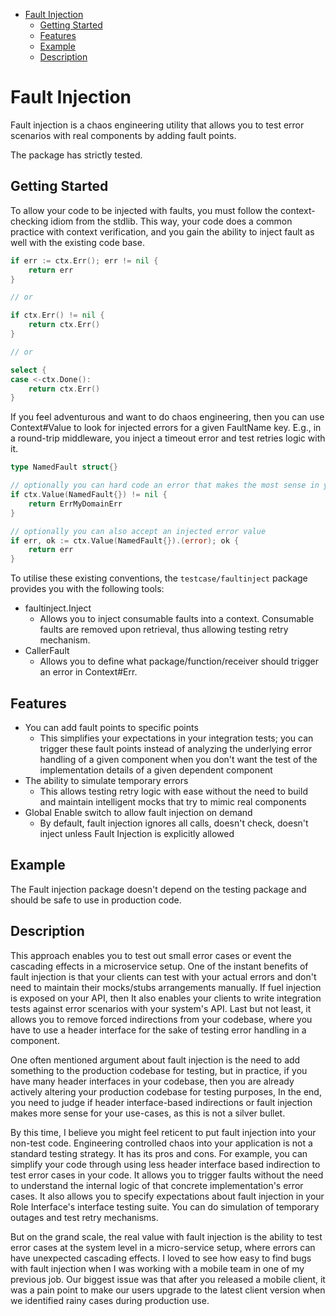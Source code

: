 <!-- START doctoc generated TOC please keep comment here to allow auto update -->
<!-- DON'T EDIT THIS SECTION, INSTEAD RE-RUN doctoc TO UPDATE -->

- [Fault Injection](#fault-injection)
  - [Getting Started](#getting-started)
  - [Features](#features)
  - [Example](#example)
  - [Description](#description)

<!-- END doctoc generated TOC please keep comment here to allow auto update -->

# Fault Injection

Fault injection is a chaos engineering utility
that allows you to test error scenarios
with real components by adding fault points.

The package has strictly tested.

## Getting Started

To allow your code to be injected with faults, you must follow the context-checking idiom from the stdlib.
This way, your code does a common practice with context verification,
and you gain the ability to inject fault as well with the existing code base.

```go
if err := ctx.Err(); err != nil {
    return err
}

// or

if ctx.Err() != nil {
    return ctx.Err()
}

// or

select {
case <-ctx.Done():
    return ctx.Err()
}
```

If you feel adventurous and want to do chaos engineering,
then you can use Context#Value to look for injected errors for a given FaultName key.
E.g., in a round-trip middleware, you inject a timeout error and test retries logic with it.

```go
type NamedFault struct{}

// optionally you can hard code an error that makes the most sense in your code as a return value
if ctx.Value(NamedFault{}) != nil {
	return ErrMyDomainErr
}

// optionally you can also accept an injected error value
if err, ok := ctx.Value(NamedFault{}).(error); ok {
	return err
}
```

To utilise these existing conventions, the `testcase/faultinject` package provides you with the following tools:
- faultinject.Inject
  * Allows you to inject consumable faults into a context. Consumable faults are removed upon retrieval, thus allowing testing retry mechanism.
- CallerFault
  * Allows you to define what package/function/receiver should trigger an error in Context#Err.

## Features

- You can add fault points to specific points
    - This simplifies your expectations in your integration tests; you can trigger these fault points instead of
      analyzing the underlying error handling of a given component
      when you don't want the test of the implementation details of a given dependent component
- The ability to simulate temporary errors
    - This allows testing retry logic with ease without the need to build and maintain intelligent mocks that try to
      mimic real components
- Global Enable switch to allow fault injection on demand
    - By default, fault injection ignores all calls, doesn't check, doesn't inject unless Fault Injection is explicitly
      allowed

## Example

The Fault injection package doesn't depend on the testing package and should be safe to use in production code.

## Description

This approach enables you to test out small error cases or event the cascading effects in a microservice setup.
One of the instant benefits of fault injection is that your clients can test with your actual errors
and don't need to maintain their mocks/stubs arrangements manually.
If fuel injection is exposed on your API, then It also enables your clients to write integration tests against error
scenarios with your system's API.
Last but not least, it allows you to remove forced indirections from your codebase,
where you have to use a header interface for the sake of testing error handling in a component.

One often mentioned argument about fault injection is the need to add something to the production codebase for testing,
but in practice, if you have many header interfaces in your codebase, then you are already actively altering your
production codebase for testing purposes,
In the end, you need to judge if header interface-based indirections or fault injection makes more sense for your
use-cases, as this is not a silver bullet.

By this time, I believe you might feel reticent to put fault injection into your non-test code.
Engineering controlled chaos into your application is not a standard testing strategy.
It has its pros and cons. For example, you can simplify your code
through using less header interface based indirection to test error cases in your code.
It allows you to trigger faults without the need to understand
the internal logic of that concrete implementation's error cases.
It also allows you to specify expectations about fault injection in your Role Interface's interface testing suite.
You can do simulation of temporary outages and test retry mechanisms.

But on the grand scale, the real value with fault injection is the ability
to test error cases at the system level in a micro-service setup,
where errors can have unexpected cascading effects.
I loved to see how easy to find bugs with fault injection
when I was working with a mobile team in one of my previous job.
Our biggest issue was that after you released a mobile client, it was a pain point to make our users upgrade to the
latest client version when we identified rainy cases during production use.
